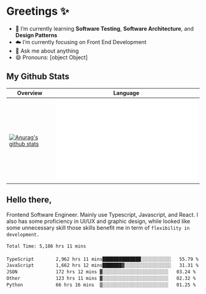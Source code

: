 # Greetings ✨

- 🌱 I’m currently learning **Software Testing**, **Software Architecture**, and **Design Patterns**
- ☁️ I’m currently focusing on Front End Development
- 💬 Ask me about anything
- 😄 Pronouns: [object Object]

## My Github Stats

| Overview | Language |
| --- | --- |
|[![Anurag's github stats](https://github-readme-stats.vercel.app/api?username=abui-am&count_private=true)](https://github.com/anuraghazra/github-readme-stats)|![Language](https://raw.githubusercontent.com/abui-am/stats/c6455f656dfce7acd3951e5ec5b25d72af0b2ee3/generated/languages.svg)|

## Hello there, 
Frontend Software Engineer. 
Mainly use Typescript, Javascript, and React. I also has some proficiency in UI/UX and graphic design, while looked like some unnecessary skill those skills benefit me in term of `flexibility in development.`


<!--START_SECTION:waka-->

```txt
Total Time: 5,186 hrs 11 mins

TypeScript        2,962 hrs 11 mins██████████████░░░░░░░░░░░   55.79 %
JavaScript        1,662 hrs 12 mins███████▓░░░░░░░░░░░░░░░░░   31.31 %
JSON              172 hrs 12 mins ▓░░░░░░░░░░░░░░░░░░░░░░░░   03.24 %
Other             123 hrs 11 mins ▓░░░░░░░░░░░░░░░░░░░░░░░░   02.32 %
Python            66 hrs 16 mins  ▒░░░░░░░░░░░░░░░░░░░░░░░░   01.25 %
```

<!--END_SECTION:waka-->
